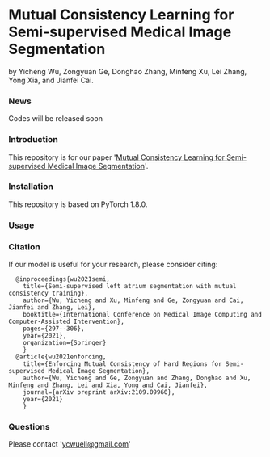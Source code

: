 # Mutual Consistency Learning for Semi-supervised Medical Image Segmentation
by Yicheng Wu, Zongyuan Ge, Donghao Zhang, Minfeng Xu, Lei Zhang, Yong Xia, and Jianfei Cai. 

### News
Codes will be released soon

### Introduction

This repository is for our paper '[Mutual Consistency Learning for Semi-supervised Medical Image Segmentation](https://arxiv.org/pdf/2109.09960.pdf)'. 


### Installation
This repository is based on PyTorch 1.8.0.

### Usage

### Citation

If our model is useful for your research, please consider citing:

      @inproceedings{wu2021semi,
        title={Semi-supervised left atrium segmentation with mutual consistency training},
        author={Wu, Yicheng and Xu, Minfeng and Ge, Zongyuan and Cai, Jianfei and Zhang, Lei},
        booktitle={International Conference on Medical Image Computing and Computer-Assisted Intervention},
        pages={297--306},
        year={2021},
        organization={Springer}
        }
      @article{wu2021enforcing,
        title={Enforcing Mutual Consistency of Hard Regions for Semi-supervised Medical Image Segmentation},
        author={Wu, Yicheng and Ge, Zongyuan and Zhang, Donghao and Xu, Minfeng and Zhang, Lei and Xia, Yong and Cai, Jianfei},
        journal={arXiv preprint arXiv:2109.09960},
        year={2021}
        }
### Questions

Please contact 'ycwueli@gmail.com'


